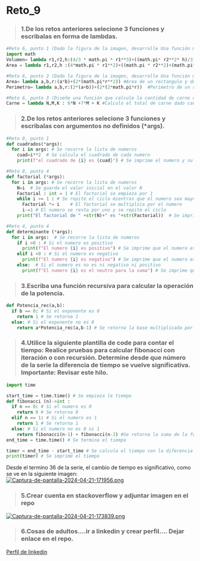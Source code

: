 # Reto_9
>### 1.De los retos anteriores selecione 3 funciones y escribalas en forma de lambdas.

```python
#Reto 6, punto 1 (Dado la figura de la imagen, desarrolle Una función matemática para calcular el volumen y el área superficial.)
import math
Volumen= lambda r1,r2,h:(4/3 * math.pi * r1**3)+((math.pi* r2**2* h)/3)  #Volumen de un cono y una esfera y despues se suman.
Area = lambda r1,r2,h :(4*math.pi * r1**2)+((math.pi * r2**2)+(math.pi*r2* ((r2**2 + h**2) **0.5))) #Area de un cono y una esfera y despues se suman.

#Reto 6, punto 2 (Dado la figura de la imagen, desarrolle Una función matemática para calcular el área y el perimetro.)
Area= lambda a,b,r:(a*b)+(2*(math.pi*r**2)) #Area de un rectangulo y dos circulo y despues se suman.
Perimetro= lambda a,b,r:(2*(a+b))+(2*(2*math.pi*r))  #Perimetro de un rectangulo y dos circulo y despues se suman.

#Reto 6, punto 3 (Diseñe una función que calcule la cantidad de carne de aves en kilos si se tienen N gallinas, M gallos y K pollitos cada uno pesando 6 kilos, 7 kilos y 1 kilo respectivamente.)
Carne = lambda N,M,K : 6*N +7*M + K #Calculo el total de carne dado cantidad de N gallinas, M gallos y K pollitos.

```
>### 2.De los retos anteriores selecione 3 funciones y escribalas con argumentos no definidos (*args).

```python
#Reto 8, punto 1
def cuadrados(*args):
  for i in args: # Se recorre la lista de numeros
    cuad=i**2  # Se calcula el cuadrado de cada numero
    print(f"el cuadrado de {i} es {cuad}") # Se imprime el numero y su cuadrado

#Reto 8, punto 4
def factorial (*args):
  for i in args: # Se recorre la lista de numeros
    N=i  # Se guarda el valor inicial en el valor N
    Factorial : int = 1 # El factorial se empieza por 1
    while i >= 1 : # Se repite el ciclo mientras que el numero sea mayor o igual a 1 
      Factorial *= i	# El factorial se multiplica por el numero
      i-=1 # El numero se resta por uno y se repite el ciclo
    print("El factorial de " +str(N)+" es "+str(Factorial))  # Se imprime el numero y su factorial 

#Reto 4, punto 4
def determinante (*args):
  for i in args:  # Se recorre la lista de numeros
    if i >0 : # Si el numero es positivo
      print(f"El numero {i} es positivo") # Se imprime que el numero es positivo
    elif i <0 : # Si el numero es negativo
      print(f"El numero {i} es negativo") # Se imprime que el numero es negativo
    else:  # Si el numero es no es ni negativo ni positivo
      print(f"El numero {i} es el neutro para la suma") # Se imprime que el numero es el neutro para la suma
```
>### 3.Escriba una función recursiva para calcular la operación de la potencia.

```python
def Potencia_rec(a,b): 
  if b == 0: # Si el exponente es 0
    return 1 # Se retorna 1
  else: # Si el exponente no es 0
    return a*Potencia_rec(a,b-1) # Se retorna la base multiplicada por la funcion de la base y el exponente menos 1
```
>### 4.Utilice la siguiente plantilla de code para contar el tiempo: Realice pruebas para calcular fibonacci con iteración o con recursión. Determine desde que número de la serie la diferencia de tiempo se vuelve significativa. Importante: Revisar este hilo.

```python
import time

start_time = time.time() # Se empieza le tiempo
def fibonacci (n)->int :  
  if n == 0: # Si el numero es 0
    return 0 # Se retorna 0
  elif n == 1: # Si el numero es 1
    return 1 # Se retorna 1
  else: # Si el numero no es 0 ni 1
    return fibonacci(n-1) + fibonacci(n-2) #Se retorna la suma de la funcion del numero menos unn y la funcion del numero menos dos
end_time = time.time() # Se termina el tiempo

timer = end_time - start_time # Se calcula el tiempo con la diferencia de la hora final y la hora inicial
print(timer) # Se imprime el tiempo
```
Desde el termino 36 de la serie, el cambio de tiempo es significativo, como se ve en la siguiente imagen:
[![Captura-de-pantalla-2024-04-21-171956.png](https://i.postimg.cc/vTsjJYbt/Captura-de-pantalla-2024-04-21-171956.png)](https://postimg.cc/jwMZNrWD)
>### 5.Crear cuenta en stackoverflow y adjuntar imagen en el repo
[![Captura-de-pantalla-2024-04-21-173839.png](https://i.postimg.cc/Lskjy2Qp/Captura-de-pantalla-2024-04-21-173839.png)](https://postimg.cc/yJdJx4zQ)
>### 6.Cosas de adultos....ir a linkedin y crear perfil.... Dejar enlace en el repo.
[Perfil de linkedin](https://www.linkedin.com/in/sebastian-cespedes-rico-832376304/)
 
